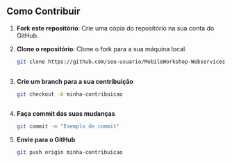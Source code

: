 ## Como Contribuir

1. **Fork este repositório**: Crie uma cópia do repositório na sua conta do GitHub.
   
3. **Clone o repositório**: Clone o fork para a sua máquina local.
   ```bash
   git clone https://github.com/seu-usuario/MobileWorkshop-Webservices.git
  
4. **Crie um branch para a sua contribuição**
   ```bash
   git checkout -b minha-contribuicao
  
5. **Faça commit das suas mudanças**
   ```bash
   git commit -m "Exemplo de commit"
   
6. **Envie para o GitHub**
   ```bash
   git push origin minha-contribuicao
